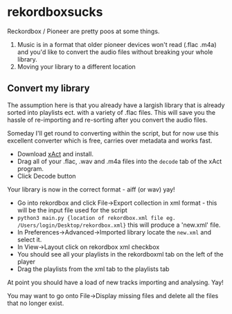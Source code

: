 # rekordboxsucks

Reckordbox / Pioneer are pretty poos at some things. 

1. Music is in a format that older pioneer devices won't read (.flac .m4a) and you'd like to convert the audio files without breaking your whole library.
2. Moving your library to a different location

## Convert my library
The assumption here is that you already have a largish library that is already sorted into playlists ect. with a variety of .flac files. This will save you the hassle of re-importing and re-sorting after you convert the audio files.

Someday I'll get round to converting within the script, but for now use this excellent converter which is free, carries over metadata and works fast.

* Download [xAct](http://xact.scottcbrown.org/) and install.
* Drag all of your .flac, .wav and .m4a files into the `decode` tab of the xAct program.
* Click Decode button

Your library is now in the correct format - aiff (or wav) yay!

* Go into rekordbox and click File->Export collection in xml format - this will be the input file used for the script
* `python3 main.py {location of rekordbox.xml file eg. /Users/login/Desktop/rekordbox.xml}` this will produce a 'new.xml' file.
* In Preferences->Advanced->Imported library locate the `new.xml` and select it.
* In View->Layout click on rekordbox xml checkbox
* You should see all your playlists in the rekordboxml tab on the left of the player
* Drag the playlists from the xml tab to the playlists tab

At point you should have a load of new tracks importing and analysing. Yay! 

You may want to go onto File->Display missing files and delete all the files that no longer exist. 
